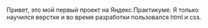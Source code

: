 Привет, это мой первый проект на Яндекс.Практикуме.
Я только научился верстке и во время разработки пользовался html и css.
